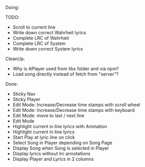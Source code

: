 Doing: 

TODO:
* Scroll to current line
* Write down correct Wahrheit lyrics
* Complete LRC of Wahrheit
* Complete LRC of System
* Write down correct System lyrics

CleanUp:
* Why is APlayer used from libs folder and via npm?
* Load song directly instead of fetch from "server"?

Done:
* Sticky Nav
* Sticky Player
* Edit Mode: Increase/Decrease time stamps with scroll wheel
* Edit Mode: Increase/Decrease time stamps with keyboard
* Edit Mode: move to last / next line
* Edit Mode
* Highlight current in line lyrics with Animation
* Highlight current in line lyrics 
* Start Play at lyric line on click
* Select Song in Player depending on Song Page
* Display Song when Song is selected in Player
* Display lyrics without lrc annotations
* Display Player and Lyrics in 2 columns
